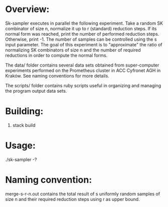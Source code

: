 Overview:
=========
Sk-sampler executes in parallel the following experiment. Take a random SK
combinator of size n, normalize it up to r (standard) reduction steps. If its
normal form was reached, print the number of performed reduction steps.
Otherwise, print -1. The number of samples can be controlled using the s
input parameter. The goal of this experiment is to "approximate" the ratio of
normalizing SK combinators of size n and the number of required reductions in
order to compute the normal forms. 

The data/ folder contains several data sets obtained from super-computer experiments
performed on the Prometheus cluster in ACC Cyfronet AGH in Kraków. 
See naming conventions for more details.

The scripts/ folder contains ruby scripts useful in organizing and managing the
program output data sets.

Building:
=========
1. stack build

Usage:
======
./sk-sampler -?

Naming convention:
==================
merge-s-r-n.out contains the total result of s uniformly random samples of size
n and their required reduction steps using r as upper bound.
